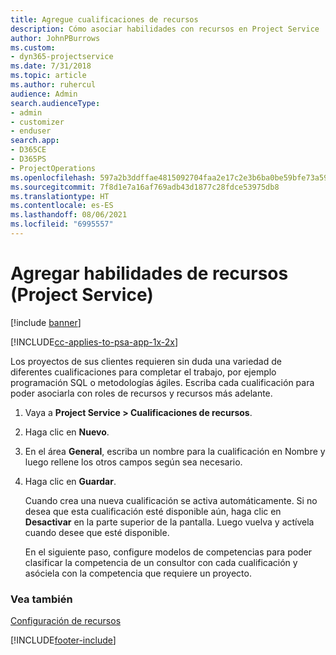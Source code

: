 ```yaml
---
title: Agregue cualificaciones de recursos
description: Cómo asociar habilidades con recursos en Project Service
author: JohnPBurrows
ms.custom:
- dyn365-projectservice
ms.date: 7/31/2018
ms.topic: article
ms.author: ruhercul
audience: Admin
search.audienceType:
- admin
- customizer
- enduser
search.app:
- D365CE
- D365PS
- ProjectOperations
ms.openlocfilehash: 597a2b3ddffae4815092704faa2e17c2e3b6ba0be59bfe73a59a89a4fe506ede
ms.sourcegitcommit: 7f8d1e7a16af769adb43d1877c28fdce53975db8
ms.translationtype: HT
ms.contentlocale: es-ES
ms.lasthandoff: 08/06/2021
ms.locfileid: "6995557"
---
```

# <a name="add-resource-skills-project-service"></a>Agregar habilidades de recursos (Project Service)

[!include [banner](../includes/psa-now-project-operations.md)]

[!INCLUDE[cc-applies-to-psa-app-1x-2x](../includes/cc-applies-to-psa-app-1x-2x.md)]

Los proyectos de sus clientes requieren sin duda una variedad de diferentes cualificaciones para completar el trabajo, por ejemplo programación SQL o metodologías ágiles. Escriba cada cualificación para poder asociarla con roles de recursos y recursos más adelante.  
  
1. Vaya a **Project Service > Cualificaciones de recursos**.  
  
2. Haga clic en **Nuevo**.  
  
3. En el área **General**, escriba un nombre para la cualificación en Nombre y luego rellene los otros campos según sea necesario.  
  
4. Haga clic en **Guardar**.  
  
   Cuando crea una nueva cualificación se activa automáticamente. Si no desea que esta cualificación esté disponible aún, haga clic en **Desactivar** en la parte superior de la pantalla. Luego vuelva y actívela cuando desee que esté disponible.  
  
   En el siguiente paso, configure modelos de competencias para poder clasificar la competencia de un consultor con cada cualificación y asóciela con la competencia que requiere un proyecto.  
  
### <a name="see-also"></a>Vea también  
 [Configuración de recursos](../psa/set-up-resources.md)


[!INCLUDE[footer-include](../includes/footer-banner.md)]